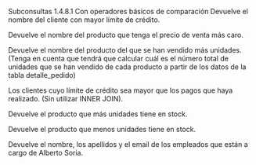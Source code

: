 Subconsultas
1.4.8.1 Con operadores básicos de comparación
Devuelve el nombre del cliente con mayor límite de crédito.

Devuelve el nombre del producto que tenga el precio de venta más caro.

Devuelve el nombre del producto del que se han vendido más unidades. (Tenga en cuenta que tendrá que calcular cuál es el número total de unidades que se han vendido de cada producto a partir de los datos de la tabla detalle_pedido)

Los clientes cuyo límite de crédito sea mayor que los pagos que haya realizado. (Sin utilizar INNER JOIN).

Devuelve el producto que más unidades tiene en stock.

Devuelve el producto que menos unidades tiene en stock.

Devuelve el nombre, los apellidos y el email de los empleados que están a cargo de Alberto Soria.
